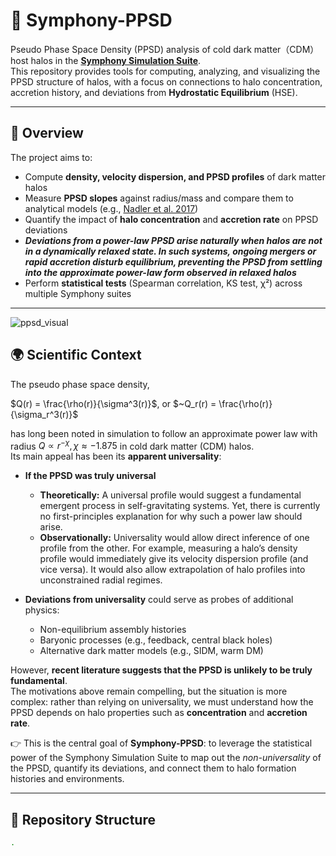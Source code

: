 # 🌌 Symphony-PPSD

Pseudo Phase Space Density (PPSD) analysis of cold dark matter（CDM）host halos in the **[Symphony Simulation Suite](https://arxiv.org/abs/2109.04476)**.  
This repository provides tools for computing, analyzing, and visualizing the PPSD structure of halos, with a focus on connections to halo concentration, accretion history, and deviations from  **Hydrostatic Equilibrium** (HSE).  

---

## 📖 Overview
The project aims to:
- Compute **density, velocity dispersion, and PPSD profiles** of dark matter halos  
- Measure **PPSD slopes** against radius/mass and compare them to analytical models (e.g., [Nadler et al. 2017](https://arxiv.org/abs/1701.01449))  
- Quantify the impact of **halo concentration** and **accretion rate** on PPSD deviations
- ***Deviations from a power-law PPSD arise naturally when halos are *not* in a dynamically relaxed state. In such systems, ongoing mergers or rapid accretion disturb equilibrium, preventing the PPSD from settling into the approximate power-law form observed in relaxed halos***
- Perform **statistical tests** (Spearman correlation, KS test, χ²) across multiple Symphony suites  

---
![ppsd_visual](./output/FIGURE/PPSD_visual.png)

## 🌍 Scientific Context
The pseudo phase space density,  

$Q(r) = \frac{\rho(r)}{\sigma^3(r)}$, or $~Q_r(r) = \frac{\rho(r)}{\sigma_r^3(r)}$

has long been noted in simulation to follow an approximate power law with radius
$Q \propto r^{-\chi}, \chi \approx -1.875$
in cold dark matter (CDM) halos.  
Its main appeal has been its **apparent universality**: 

- **If the PPSD was truly universal**
  - **Theoretically:** A universal profile would suggest a fundamental emergent process in self-gravitating systems. Yet, there is currently no first-principles explanation for why such a power law should arise.  
  - **Observationally:** Universality would allow direct inference of one profile from the other. For example, measuring a halo’s density profile would immediately give its velocity dispersion profile (and vice versa). It would also allow extrapolation of halo profiles into unconstrained radial regimes.

- **Deviations from universality** could serve as probes of additional physics:
  - Non-equilibrium assembly histories  
  - Baryonic processes (e.g., feedback, central black holes)  
  - Alternative dark matter models (e.g., SIDM, warm DM)  

However, **recent literature suggests that the PPSD is unlikely to be truly fundamental**.  
The motivations above remain compelling, but the situation is more complex: rather than relying on universality, we must understand how the PPSD depends on halo properties such as **concentration** and **accretion rate**.  

👉 This is the central goal of **Symphony-PPSD**: to leverage the statistical power of the Symphony Simulation Suite to map out the *non-universality* of the PPSD, quantify its deviations, and connect them to halo formation histories and environments.

---

## 📂 Repository Structure
```bash
.
